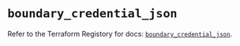 # `boundary_credential_json`

Refer to the Terraform Registory for docs: [`boundary_credential_json`](https://registry.terraform.io/providers/hashicorp/boundary/1.1.4/docs/resources/credential_json).
